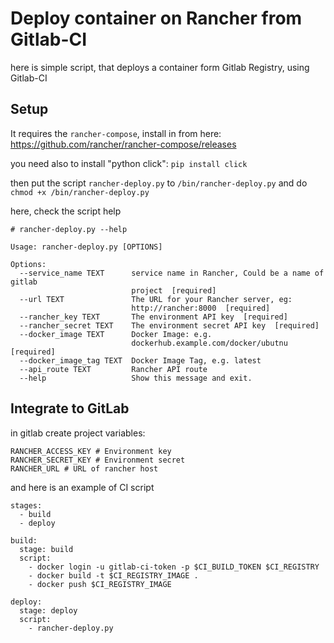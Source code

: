 # Deploy container on Rancher from Gitlab-CI

here is simple script, that deploys a container form Gitlab Registry, using Gitlab-CI


## Setup

It requires the `rancher-compose`, install in from here: https://github.com/rancher/rancher-compose/releases

you need also to install "python click": `pip install click`

then put the script `rancher-deploy.py` to `/bin/rancher-deploy.py` and do `chmod +x /bin/rancher-deploy.py`

here, check the script help

```
# rancher-deploy.py --help

Usage: rancher-deploy.py [OPTIONS]

Options:
  --service_name TEXT      service name in Rancher, Could be a name of gitlab
                           project  [required]
  --url TEXT               The URL for your Rancher server, eg:
                           http://rancher:8000  [required]
  --rancher_key TEXT       The environment API key  [required]
  --rancher_secret TEXT    The environment secret API key  [required]
  --docker_image TEXT      Docker Image: e.g.
                           dockerhub.example.com/docker/ubutnu  [required]
  --docker_image_tag TEXT  Docker Image Tag, e.g. latest
  --api_route TEXT         Rancher API route
  --help                   Show this message and exit.

```

## Integrate to GitLab

in gitlab create project variables:
```
RANCHER_ACCESS_KEY # Environment key
RANCHER_SECRET_KEY # Environment secret
RANCHER_URL	# URL of rancher host
```

and here is an example of CI script

```
stages:
  - build
  - deploy

build:
  stage: build
  script:
    - docker login -u gitlab-ci-token -p $CI_BUILD_TOKEN $CI_REGISTRY
    - docker build -t $CI_REGISTRY_IMAGE .
    - docker push $CI_REGISTRY_IMAGE

deploy:
  stage: deploy
  script:
    - rancher-deploy.py
```
